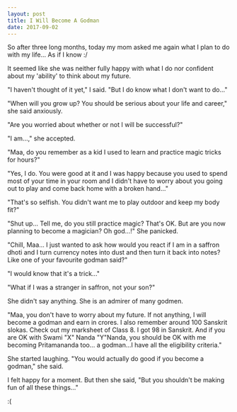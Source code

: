 ```yaml
---
layout: post
title: I Will Become A Godman
date: 2017-09-02
---
```



So after three long months, today my mom asked me again what I plan to do with my life... As if I know :/

It seemed like she was neither fully happy with what I do nor confident about my 'ability' to think about my future.

"I haven't thought of it yet," I said. "But I do know what I don't want to do..."

"When will you grow up? You should be serious about your life and career," she said anxiously.

"Are you worried about whether or not I will be successful?"

"I am...," she accepted.

"Maa, do you remember as a kid I used to learn and practice magic tricks for hours?"

"Yes, I do. You were good at it and I was happy because you used to spend most of your time in your room and I didn't have to worry about you going out to play and come back home with a broken hand..."

"That's so selfish. You didn't want me to play outdoor and keep my body fit?"

"Shut up... Tell me, do you still practice magic? That's OK. But are you now planning to become a magician? Oh god...!" She panicked.

"Chill, Maa... I just wanted to ask how would you react if I am in a saffron dhoti and I turn currency notes into dust and then turn it back into notes? Like one of your favourite godman said?"

"I would know that it's a trick..."

"What if I was a stranger in saffron, not your son?"

She didn't say anything. She is an admirer of many godmen.

"Maa, you don't have to worry about my future. If not anything, I will become a godman and earn in crores. I also remember around 100 Sanskrit slokas. Check out my marksheet of Class 8. I got 98 in Sanskrit. And if you are OK with Swami "X" Nanda "Y"Nanda, you should be OK with me becoming Pritamananda too... a godman...I have all the eligibility criteria."

She started laughing. "You would actually do good if you become a godman," she said.

I felt happy for a moment. But then she said, "But you shouldn't be making fun of all these things..."

:(
